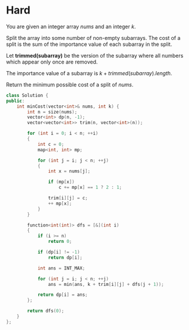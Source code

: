 # Hard

You are given an integer array $nums$ and an integer $k$.

Split the array into some number of non-empty subarrays. The cost of a split is the sum of the importance value of each subarray in the split.

Let __trimmed(subarray)__ be the version of the subarray where all numbers which appear only once are removed.

The importance value of a subarray is $k + trimmed(subarray).length$.

Return the minimum possible cost of a split of $nums$.

```cpp
class Solution {
public:
    int minCost(vector<int>& nums, int k) {
        int n = size(nums);
        vector<int> dp(n, -1);
        vector<vector<int>> trim(n, vector<int>(n));

        for (int i = 0; i < n; ++i)
        {
            int c = 0;
            map<int, int> mp;

            for (int j = i; j < n; ++j)
            {
                int x = nums[j];

                if (mp[x])
                    c += mp[x] == 1 ? 2 : 1;

                trim[i][j] = c;
                ++ mp[x];
            }
        }

        function<int(int)> dfs = [&](int i)
        {
            if (i >= n)
                return 0;

            if (dp[i] != -1)
                return dp[i];

            int ans = INT_MAX;

            for (int j = i; j < n; ++j)
                ans = min(ans, k + trim[i][j] + dfs(j + 1));

            return dp[i] = ans;
        };

        return dfs(0);
    }
};
```

